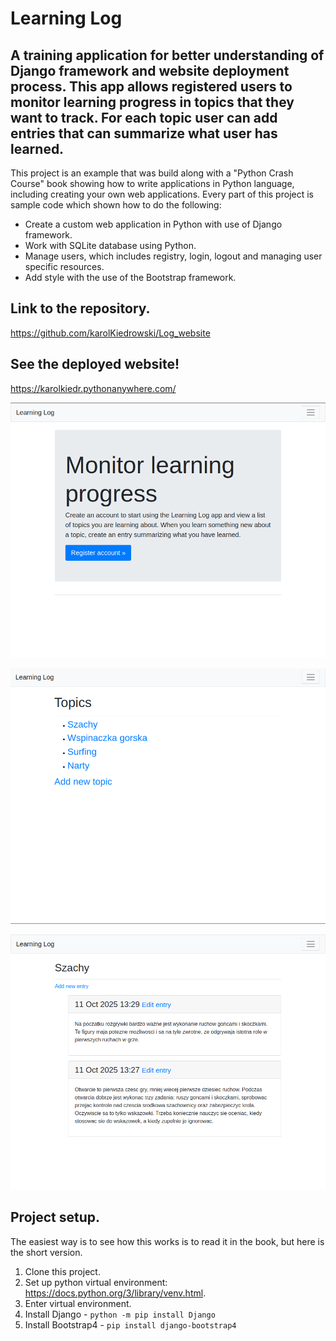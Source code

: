 # Learning Log

## A training application for better understanding of Django framework and website deployment process. This app allows registered users to monitor learning progress in topics that they want to track. For each topic user can add entries that can summarize what user has learned.

This project is an example that was build along with a "Python Crash Course" book showing how to write applications in Python language, including creating your own web applications. Every part of this project is sample code which shown how to do the following:

* Create a custom web application in Python with use of Django framework.
* Work with SQLite database using Python.
* Manage users, which includes registry, login, logout and managing user specific resources.
* Add style with the use of the Bootstrap framework.

## Link to the repository.

https://github.com/karolKiedrowski/Log_website

## See the deployed website!

https://karolkiedr.pythonanywhere.com/

![Here should be a main page picture.](https://github.com/karolKiedrowski/Log_website/blob/master/images/main_page.png)

![Here should be a topics page picture.](https://github.com/karolKiedrowski/Log_website/blob/master/images/topics_page.png)

![Here should be a single topic page picture.](https://github.com/karolKiedrowski/Log_website/blob/master/images/topic_page.png)


## Project setup.

The easiest way is to see how this works is to read it in the book, but here is the short version.

1. Clone this project.
2. Set up python virtual environment: https://docs.python.org/3/library/venv.html.
3. Enter virtual environment.
3. Install Django - `python -m pip install Django`
4. Install Bootstrap4 - `pip install django-bootstrap4`